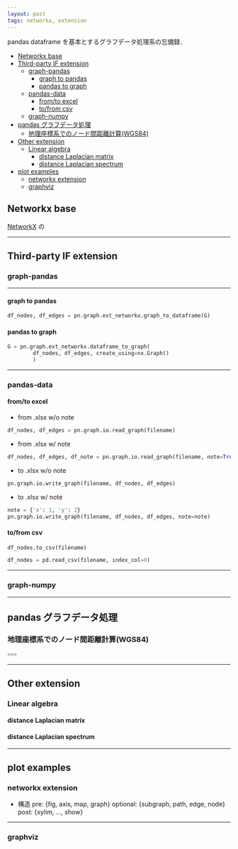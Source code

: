 ```yaml
---
layout: post
tags: networkx, extension
---
```

<script type="text/x-mathjax-config">MathJax.Hub.Config({tex2jax:{inlineMath:[['\$','\$'],['\\(','\\)']],processEscapes:true},CommonHTML: {matchFontHeight:false}});</script>
<script type="text/javascript" async src="https://cdnjs.cloudflare.com/ajax/libs/mathjax/2.7.1/MathJax.js?config=TeX-MML-AM_CHTML"></script>

pandas dataframe を基本とするグラフデータ処理系の忘備録．

<!-- @import "[TOC]" {cmd="toc" depthFrom=2 depthTo=6 orderedList=false} -->

<!-- code_chunk_output -->

- [Networkx base](#networkx-base)
- [Third-party IF extension](#third-party-if-extension)
  - [graph-pandas](#graph-pandas)
    - [graph to pandas](#graph-to-pandas)
    - [pandas to graph](#pandas-to-graph)
  - [pandas-data](#pandas-data)
    - [from/to excel](#fromto-excel)
    - [to/from csv](#tofrom-csv)
  - [graph-numpy](#graph-numpy)
- [pandas グラフデータ処理](#pandas-グラフデータ処理)
  - [地理座標系でのノード間距離計算(WGS84)](#地理座標系でのノード間距離計算wgs84)
- [Other extension](#other-extension)
  - [Linear algebra](#linear-algebra)
    - [distance Laplacian matrix](#distance-laplacian-matrix)
    - [distance Laplacian spectrum](#distance-laplacian-spectrum)
- [plot examples](#plot-examples)
  - [networkx extension](#networkx-extension)
  - [graphviz](#graphviz)

<!-- /code_chunk_output -->


## Networkx base

[NetworkX](https://networkx.org/) の

---
## Third-party IF extension

### graph-pandas

---
#### graph to pandas

```Python
df_nodes, df_edges = pn.graph.ext_networkx.graph_to_dataframe(G)
```

#### pandas to graph

```Python
G = pn.graph.ext_networkx.dataframe_to_graph(
        df_nodes, df_edges, create_using=nx.Graph()
        )
```
---
### pandas-data

#### from/to excel

+ from .xlsx w/o note
```Python
df_nodes, df_edges = pn.graph.io.read_graph(filename)
```

+ from .xlsx w/ note
```Python
df_nodes, df_edges, df_note = pn.graph.io.read_graph(filename, note=True)
```

+ to .xlsx w/o note
```Python
pn.graph.io.write_graph(filename, df_nodes, df_edges)
```

+ to .xlsx w/ note
```Python
note = {'x': 1, 'y': 2}
pn.graph.io.write_graph(filename, df_nodes, df_edges, note=note)
```

#### to/from csv

```Python
df_nodes.to_csv(filename)
```

```Python
df_nodes = pd.read_csv(filename, index_col=0)
```

---
### graph-numpy

---
## pandas グラフデータ処理

### 地理座標系でのノード間距離計算(WGS84)

```Python
>>> 
```

---
## Other extension

### Linear algebra

#### distance Laplacian matrix

#### distance Laplacian spectrum

---
## plot examples

### networkx extension

+ 構造
pre: {fig, axis, map, graph}
optional: {subgraph, path, edge, node}
post: {xylim, ..., show}

---
### graphviz

[^1]: [NetworkX](https://networkx.org/)